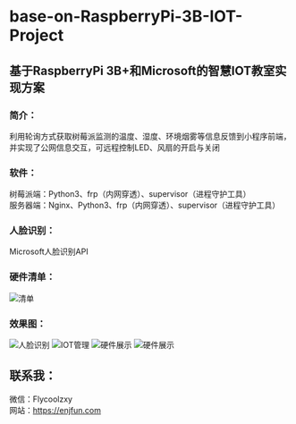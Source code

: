 # base-on-RaspberryPi-3B-IOT-Project

## 基于RaspberryPi 3B+和Microsoft的智慧IOT教室实现方案

### 简介：
利用轮询方式获取树莓派监测的温度、湿度、环境烟雾等信息反馈到小程序前端，并实现了公网信息交互，可远程控制LED、风扇的开启与关闭

### 软件：
树莓派端：Python3、frp（内网穿透）、supervisor（进程守护工具）<br>
服务器端：Nginx、Python3、frp（内网穿透）、supervisor（进程守护工具）

### 人脸识别：
Microsoft人脸识别API

### 硬件清单：
![清单](./preview/hardware_list.png)

### 效果图：
![人脸识别](./preview/faceAPI.png)
![IOT管理](./preview/smartroom.png)
![硬件展示](./preview/hardware_1.jpg)
![硬件展示](./preview/hardware_2.jpg)

## 联系我：
微信：Flycoolzxy<br>
网站：https://enjfun.com
